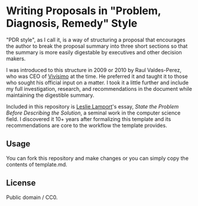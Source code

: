 # Writing Proposals in "Problem, Diagnosis, Remedy" Style

"PDR style", as I call it, is a way of structuring a proposal that encourages the author to break the proposal summary into three short sections so that the summary is more easily digestable by executives and other decision makers.

I was introduced to this structure in 2009 or 2010 by Raul Valdes-Perez, who was CEO of [Vivísimo](https://en.wikipedia.org/wiki/Vivisimo) at the time. He preferred it and taught it to those who sought his official input on a matter. I took it a little further and include my full investigation, research, and recommendations in the document while maintaining the digestible summary.

Included in this repository is [Leslie Lamport](https://en.wikipedia.org/wiki/Leslie_Lamport)'s essay, _State the Problem Before Describing the Solution_, a seminal work in the computer science field. I discovered it 10+ years after formalizing this template and its recommendations are core to the workflow the template provides.

## Usage

You can fork this repository and make changes or you can simply copy the contents of template.md.

## License

Public domain / CC0.
